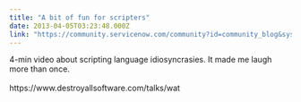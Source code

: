 ```yaml
---
title: "A bit of fun for scripters"
date: 2013-04-05T03:23:48.000Z
link: "https://community.servicenow.com/community?id=community_blog&sys_id=bb8caae1dbd0dbc01dcaf3231f96195e"
---
```

<p>4-min video about scripting language idiosyncrasies. It made me laugh more than once.<br /><br />https://www.destroyallsoftware.com/talks/wat</p>